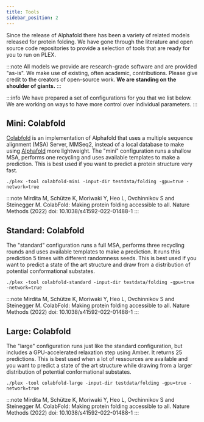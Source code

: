 ```yaml
---
title: Tools
sidebar_position: 2
---
```


Since the release of Alphafold there has been a variety of related models released for protein folding. We have gone through the literature and open source code repositories to provide a selection of tools that are ready for you to run on PLEX. 

:::note
All models we provide are research-grade software and are provided "as-is". We make use of existing, often academic, contributions. Please give credit to the creators of open-source work. **We are standing on the shoulder of giants.**
:::

:::info
We have prepared a set of configurations for you that we list below. We are working on ways to have more control over individual parameters.
:::


## Mini: Colabfold
[Colabfold](https://github.com/sokrypton/ColabFold) is an implementation of Alphafold that uses a multiple sequence alignment (MSA) Server, MMSeq2, instead of a local database to make using [Alphafold](https://github.com/deepmind/alphafold) more lightweight. The "mini" configuration runs a shallow MSA, performs one recycling and uses available templates to make a prediction. This is best used if you want to predict a protein structure very fast. 

````
./plex -tool colabfold-mini -input-dir testdata/folding -gpu=true -network=true
````

:::note
Mirdita M, Schütze K, Moriwaki Y, Heo L, Ovchinnikov S and Steinegger M. ColabFold: Making protein folding accessible to all.
Nature Methods (2022) doi: 10.1038/s41592-022-01488-1
:::

## Standard: Colabfold
The "standard" configuration runs a full MSA, performs three recycling rounds and uses available templates to make a prediction. It runs this prediction 5 times with different randomness seeds. This is best used if you want to predict a state of the art structure and draw from a distribution of potential conformational substates.

````
./plex -tool colabfold-standard -input-dir testdata/folding -gpu=true -network=true
````

:::note
Mirdita M, Schütze K, Moriwaki Y, Heo L, Ovchinnikov S and Steinegger M. ColabFold: Making protein folding accessible to all.
Nature Methods (2022) doi: 10.1038/s41592-022-01488-1
:::

## Large: Colabfold
The "large" configuration runs just like the standard configuration, but includes a GPU-accelerated relaxation step using Amber. It returns 25 predictions. This is best used when a lot of ressources are available and you want to predict a state of the art structure while drawing from a larger distribution of potential conformational substates.

````
./plex -tool colabfold-large -input-dir testdata/folding -gpu=true -network=true
````

:::note
Mirdita M, Schütze K, Moriwaki Y, Heo L, Ovchinnikov S and Steinegger M. ColabFold: Making protein folding accessible to all.
Nature Methods (2022) doi: 10.1038/s41592-022-01488-1
:::

